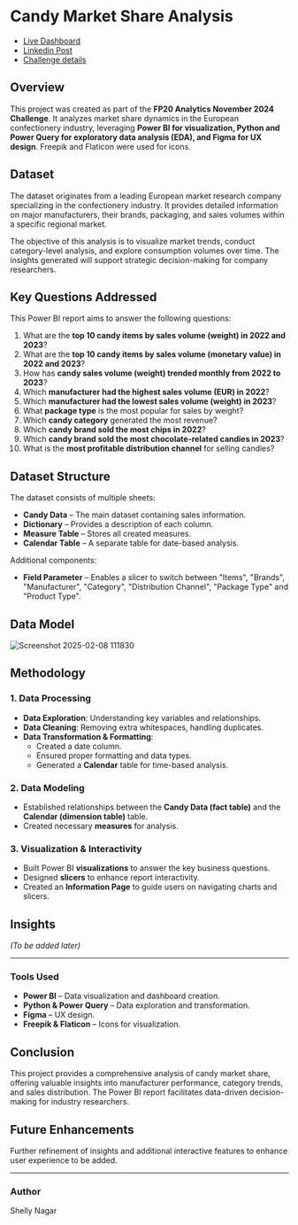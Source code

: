 # Candy Market Share Analysis
 - [Live Dashboard](https://app.powerbi.com/view?r=eyJrIjoiMGJlMjQzNzYtZmY4OS00YmRiLWEyNTQtNDg4NWM3ZDRjMzQ3IiwidCI6IjQ2NTRiNmYxLTBlNDctNDU3OS1hOGExLTAyZmU5ZDk0M2M3YiIsImMiOjl9)
 - [Linkedin Post](https://www.linkedin.com/feed/update/urn:li:activity:7271093984687542272?utm_source=share&utm_medium=member_desktop)
 - [Challenge details](https://zoomcharts.com/en/microsoft-power-bi-custom-visuals/challenges/fp20-analytics-november-2024?loginSuccess=1)

## Overview
This project was created as part of the **FP20 Analytics November 2024 Challenge**. It analyzes market share dynamics in the European confectionery industry, leveraging **Power BI for visualization, Python and Power Query for exploratory data analysis (EDA), and Figma for UX design**. Freepik and Flaticon were used for icons.

## Dataset
The dataset originates from a leading European market research company specializing in the confectionery industry. It provides detailed information on major manufacturers, their brands, packaging, and sales volumes within a specific regional market. 

The objective of this analysis is to visualize market trends, conduct category-level analysis, and explore consumption volumes over time. The insights generated will support strategic decision-making for company researchers.

## Key Questions Addressed
This Power BI report aims to answer the following questions:

1. What are the **top 10 candy items by sales volume (weight) in 2022 and 2023**?
2. What are the **top 10 candy items by sales volume (monetary value) in 2022 and 2023**?
3. How has **candy sales volume (weight) trended monthly from 2022 to 2023**?
4. Which **manufacturer had the highest sales volume (EUR) in 2022**?
5. Which **manufacturer had the lowest sales volume (weight) in 2023**?
6. What **package type** is the most popular for sales by weight?
7. Which **candy category** generated the most revenue?
8. Which **candy brand sold the most chips in 2022**?
9. Which **candy brand sold the most chocolate-related candies in 2023**?
10. What is the **most profitable distribution channel** for selling candies?

## Dataset Structure
The dataset consists of multiple sheets:
- **Candy Data** – The main dataset containing sales information.
- **Dictionary** – Provides a description of each column.
- **Measure Table** – Stores all created measures.
- **Calendar Table** – A separate table for date-based analysis.

Additional components:
- **Field Parameter** – Enables a slicer to switch between "Items", "Brands", "Manufacturer", "Category", "Distribution Channel", "Package Type" and "Product Type".

## Data Model
![Screenshot 2025-02-08 111830](https://github.com/user-attachments/assets/db1786e0-d7a2-4ad3-9a59-e1f1f1a0267f)

## Methodology
### 1. Data Processing
- **Data Exploration**: Understanding key variables and relationships.
- **Data Cleaning**: Removing extra whitespaces, handling duplicates.
- **Data Transformation & Formatting**:
  - Created a date column.
  - Ensured proper formatting and data types.
  - Generated a **Calendar** table for time-based analysis.

### 2. Data Modeling
- Established relationships between the **Candy Data (fact table)** and the **Calendar (dimension table)** table.
- Created necessary **measures** for analysis.

### 3. Visualization & Interactivity
- Built Power BI **visualizations** to answer the key business questions.
- Designed **slicers** to enhance report interactivity.
- Created an **Information Page** to guide users on navigating charts and slicers.

## Insights
_(To be added later)_

---

### Tools Used
- **Power BI** – Data visualization and dashboard creation.
- **Python & Power Query** – Data exploration and transformation.
- **Figma** – UX design.
- **Freepik & Flaticon** – Icons for visualization.

## Conclusion
This project provides a comprehensive analysis of candy market share, offering valuable insights into manufacturer performance, category trends, and sales distribution. The Power BI report facilitates data-driven decision-making for industry researchers.

## Future Enhancements
Further refinement of insights and additional interactive features to enhance user experience to be added.

---

### Author
Shelly Nagar
